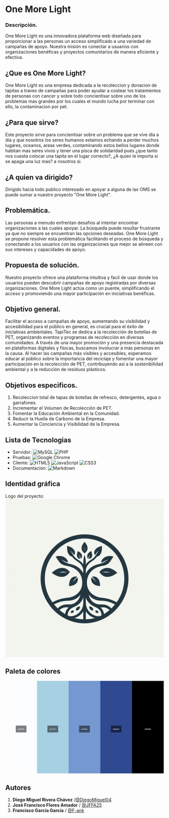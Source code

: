 # One More Light

### Descripción. 
One More Light es una innovadora plataforma web diseñada para proporcionar a las personas un acceso simplificado a una variedad de campañas de apoyo. Nuestra misión es conectar a usuarios con organizaciones benéficas y proyectos comunitarios de manera eficiente y efectiva.

## ¿Que es One More Light?
One More Light es una empresa dedicada a la recoleccion y donacion de tapitas a traves de campañas para poder ayudar a costear los tratamientos de personas con cancer y sobre todo concientisar sobre uno de los problemas mas grandes por los cuales el mundo lucha por terminar con ello, la contaminacion por pet.

## ¿Para que sirve?
Este proyecto sirve para concientisar sobre un problema que se vive día a día y que nosotros los seres humanos estamos echando a perder muchos lugares, oceanos, areas verdes, contaminando estos bellos lugares donde habitan mas seres vivos y tener una pisca de solidaridad pues ¿que tanto nos cuesta colocar una tapita en el lugar correcto?, ¿A quien le importa si se apaga una luz mas? a nosotros si.

## ¿A quien va dirigido?
Dirigido hacia todo publico interesado en apoyar a alguna de las OMS se puede sumar a nuestro proyecto "One More Light". 

## Problemática. 
Las personas a menudo enfrentan desafíos al intentar encontrar organizaciones a las cuales apoyar. La búsqueda puede resultar frustrante ya que no siempre se encuentran las opciones deseadas. One More Light se propone resolver esta problemática facilitando el proceso de búsqueda y conectando a los usuarios con las organizaciones que mejor se alineen con sus intereses y capacidades de apoyo.

## Propuesta de solución. 
Nuestro proyecto ofrece una plataforma intuitiva y facil de usar donde los usuarios pueden descubrir campañas de apoyo registradas por diversas organizaciones. One More Light actúa como un puente, simplificando el acceso y promoviendo una mayor participación en iniciativas benéficas.

## Objetivo general. 
Facilitar el acceso a campañas de apoyo, aumentando su visibilidad y accesibilidad para el público en general, es crucial para el éxito de iniciativas ambientales. TapiTec se dedica a la recolección de botellas de PET, organizando eventos y programas de recolección en diversas comunidades. A través de una mayor promoción y una presencia destacada en plataformas digitales y físicas, buscamos involucrar a más personas en la causa. Al hacer las campañas más visibles y accesibles, esperamos educar al público sobre la importancia del reciclaje y fomentar una mayor participación en la recolección de PET, contribuyendo así a la sostenibilidad ambiental y a la reducción de residuos plásticos.

## Objetivos especificos. 
1. Recoleccion total de tapas de botellas de refresco, detergentes, agua o garrafones.
2. Incrementar el Volumen de Recolección de PET.
3. Fomentar la Educación Ambiental en la Comunidad.
4. Reducir la Huella de Carbono de la Empresa.
5. Aumentar la Conciencia y Visibilidad de la Empresa.

## Lista de Tecnologias
- Servidor: ![MySQL](https://img.shields.io/badge/mysql-4479A1.svg?style=for-the-badge&logo=mysql&logoColor=white) ![PHP](https://img.shields.io/badge/php-%23777BB4.svg?style=for-the-badge&logo=php&logoColor=white)
- Pruebas: ![Google Chrome](https://img.shields.io/badge/Google%20Chrome-4285F4?style=for-the-badge&logo=GoogleChrome&logoColor=white)
- Cliente: ![HTML5](https://img.shields.io/badge/html5-%23E34F26.svg?style=for-the-badge&logo=html5&logoColor=white) ![JavaScript](https://img.shields.io/badge/javascript-%23323330.svg?style=for-the-badge&logo=javascript&logoColor=%23F7DF1E) ![CSS3](https://img.shields.io/badge/css3-%231572B6.svg?style=for-the-badge&logo=css3&logoColor=white)
- Documentación: ![Markdown](https://img.shields.io/badge/markdown-%23000000.svg?style=for-the-badge&logo=markdown&logoColor=white)

## Identidad gráfica
Logo del proyecto:
![One More Light](https://github.com/DiegoMiguel04/Proyecto---One-More-Light/blob/main/Frontend/assets/Logo2.jpeg)

## Paleta de colores
![colores](https://github.com/DiegoMiguel04/Proyecto---One-More-Light/blob/main/Frontend/assets/paleta-colores.jpg)

## Autores
1. **Diego Miguel Rivera Chávez** /[@DiegoMiguel04](https://github.com/DiegoMiguel04)
2. **José Francisco Flores Amador** / [@JFFA25](https://github.com/JFFA25)
3. **Francisco García García** / [@F-ank](https://github.com/F-ank)
